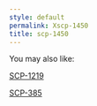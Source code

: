 ```yaml
---
style: default
permalink: Xscp-1450
title: scp-1450
---
```

You may also like:

[SCP-1219](http://scp-wiki.net/scp-1219)

[SCP-385](http://scp-wiki.net/scp-385)

